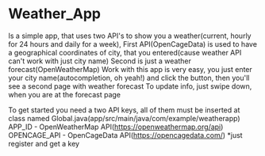 # Weather_App
Is a simple app, that uses two API's to show you a weather(current, hourly for 24 hours and daily for a week), 
First API(OpenCageData) is used to have a geographical coordinates of city, that you entered(cause weather API can't work with just city name)
Second is just a weather forecast(OpenWeatherMap)
Work with this app is very easy, you just enter your city name(autocompletion, oh yeah!) and click the button, then you'll see a second page with weather forecast
To update info, just swipe down, when you are at the forecast page

To get started you need a two API keys, all of them must be inserted at class named Global.java(app/src/main/java/com/example/weatherapp)
APP_ID - OpenWeatherMap API(https://openweathermap.org/api)
OPENCAGE_API - OpenCageData API(https://opencagedata.com/)
*just register and get a key
